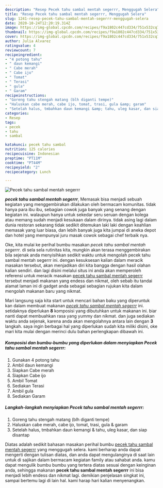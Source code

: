 ```yaml
---
description: "Resep Pecek tahu sambal mentah segerrr, Menggugah Selera"
title: "Resep Pecek tahu sambal mentah segerrr, Menggugah Selera"
slug: 1241-resep-pecek-tahu-sambal-mentah-segerrr-menggugah-selera
date: 2020-10-24T12:20:19.314Z
image: https://img-global.cpcdn.com/recipes/f9a1802c447cd334/751x532cq70/pecek-tahu-sambal-mentah-segerrr-foto-resep-utama.jpg
thumbnail: https://img-global.cpcdn.com/recipes/f9a1802c447cd334/751x532cq70/pecek-tahu-sambal-mentah-segerrr-foto-resep-utama.jpg
cover: https://img-global.cpcdn.com/recipes/f9a1802c447cd334/751x532cq70/pecek-tahu-sambal-mentah-segerrr-foto-resep-utama.jpg
author: Julia Alvarez
ratingvalue: 4
reviewcount: 7
recipeingredient:
- "4 potong tahu"
- " daun kemangi"
- " Cabe merah"
- " Cabe ijo"
- " Tomat"
- " Terasi"
- " gula"
- " Garam"
recipeinstructions:
- "Goreng tahu stengah matang (blh diganti tempe)"
- "Haluskan cabe merah, cabe ijo, tomat, trasi, gula &amp; garam"
- "Setelah halus, tmbahkan daun kemangi &amp; tahu, uleg kasar, dan siap disantap"
categories:
- Resep
tags:
- pecek
- tahu
- sambal

katakunci: pecek tahu sambal 
nutrition: 125 calories
recipecuisine: Indonesian
preptime: "PT11M"
cooktime: "PT44M"
recipeyield: "2"
recipecategory: Lunch

---
```



![Pecek tahu sambal mentah segerrr](https://img-global.cpcdn.com/recipes/f9a1802c447cd334/751x532cq70/pecek-tahu-sambal-mentah-segerrr-foto-resep-utama.jpg)

<b><i>pecek tahu sambal mentah segerrr</i></b>, Memasak bisa menjadi sebuah kegiatan yang menggembirakan dilakukan oleh bermacam komunitas. tidak hanya para ibu ibu, sebagian cowok juga banyak yang senang dengan kegiatan ini. walaupun hanya untuk sekedar seru seruan dengan kolega atau memang sudah menjadi kesukaan dalam dirinya. tidak asing lagi dalam dunia restoran sekarang tidak sedikit ditemukan laki laki dengan keahlian memasak yang luar biasa, dan lebih banyak juga kita jumpai di aneka depot dan hotel yang mempunyai juru masak cowok sebagai chef terbaik nya.



Oke, kita mulai ke perihal bumbu masakan <i>pecek tahu sambal mentah segerrr</i>. di sela sela rutinitas kita, mungkin akan terasa menggembirakan bila sejenak anda menyisihkan sedikit waktu untuk mengolah pecek tahu sambal mentah segerrr ini. dengan kesuksesan kalian dalam meracik masakan tersebut, akan menjadikan diri kita bangga dengan hasil olahan kalian sendiri. dan lagi disini melalui situs ini anda akan memperoleh referensi untuk meracik masakan <u>pecek tahu sambal mentah segerrr</u> tersebut menjadi makanan yang endess dan nikmat, oleh sebab itu tandai alamat laman ini di gadget anda sebagai sebagian rujukan kita dalam mengolah makanan baru yang nikmat.


Mari langsung saja kita start untuk mencari bahan baku yang diperuntuk kan dalam membuat makanan <u><i>pecek tahu sambal mentah segerrr</i></u> ini. setidaknya diperlukan <b>8</b> komposisi yang dibutuhkan untuk makanan ini. biar nanti dapat membuahkan rasa yang yummy dan nikmat. dan juga sediakan waktu anda sejenak, karena anda akan mengolahnya antara lain dengan <b>3</b> langkah. saya ingin berbagai hal yang diperlukan sudah kita miliki disini, oke mari kita mulai dengan merinci dulu bahan perlengkapan dibawah ini.

<!--inarticleads1-->

##### Komposisi dan bumbu-bumbu yang diperlukan dalam menyiapkan Pecek tahu sambal mentah segerrr:

1. Gunakan 4 potong tahu
1. Ambil  daun kemangi
1. Siapkan  Cabe merah
1. Siapkan  Cabe ijo
1. Ambil  Tomat
1. Sediakan  Terasi
1. Ambil  gula
1. Sediakan  Garam




<!--inarticleads2-->

##### Langkah-langkah menyiapkan Pecek tahu sambal mentah segerrr:

1. Goreng tahu stengah matang (blh diganti tempe)
1. Haluskan cabe merah, cabe ijo, tomat, trasi, gula &amp; garam
1. Setelah halus, tmbahkan daun kemangi &amp; tahu, uleg kasar, dan siap disantap




Diatas adalah sedikit bahasan masakan perihal bumbu <u>pecek tahu sambal mentah segerrr</u> yang menggugah selera. kami berharap anda dapat mengerti dengan tulisan diatas, dan anda dapat mengulanginya di saat lain untuk di sajikan dalam bermacam kegiatan family atau sahabat anda. kamu dapat mengulik bumbu bumbu yang tertera diatas sesuai dengan keinginan anda, sehingga makanan <b>pecek tahu sambal mentah segerrr</b> ini bisa menjadi lebih endess dan nikmat lagi. demikian penjelasan singkat ini, sampai bertemu lagi di lain hal. kami harap hari kalian menyenangkan.
